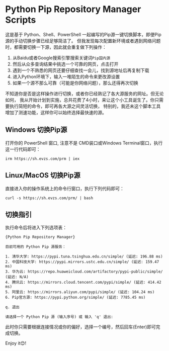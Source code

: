 # Python Pip Repository Manager Scripts

这是基于 Python、Shell、PowerShell 一起编写的Pip源一键切换脚本，即便Pip源的手动切换步骤已经足够简洁了。
但我发现每次配置新环境或者遇到网络问题时，都需要切换一下源，因此就会重复做下列操作：

1. 从Baidu或者Google搜索引擎搜索关键词`Pip国内源`
2. 然后从众多查询结果中挑选一个可靠的网页，点击打开
3. 遇到一个不熟悉的网页还要仔细查找一会儿，找到源地址后再复制下载
4. 进入Python环境下，输入一堆陌生的命令来更改源设置
5. 如果一个源不那么可靠（可能是你网络问题），那么还得再次切换

不知道你是否是这样操作进行切换，或者你已经熟记了各大源服务的网址。但无论如何，
我从开始计划到实施，总共花费了4小时，来让这个小工具诞生了。你只需要执行简短的命令，即可再各大源之间灵活切换，
特别的，我还未这个脚本工具增加了测速功能，这样你可以始终选择最快速的源。

## Windows 切换Pip源
打开你的 PowerShell 窗口, 注意不是 CMD装口或Windows Terminal窗口，执行这一行代码即可：
```shell
irm https://sh.evzs.com/prm | iex
```

## Linux/MacOS 切换Pip源
直接进入你的操作系统上的命令行窗口，执行下列代码即可：
```shell
curl -s https://sh.evzs.com/prm/ | bash
```

## 切换指引
执行命令后将进入下列选项表：
```shell
{Python Pip Repository Manager}

目前可用的 Python Pip 源服务：

1. 清华大学: https://pypi.tuna.tsinghua.edu.cn/simple/ (延迟: 196.88 ms)
2. 中国科技大学: https://pypi.mirrors.ustc.edu.cn/simple/ (延迟: 159.47 ms)
3. 华为云: https://repo.huaweicloud.com/artifactory/pypi-public/simple/ (延迟: N/A)
4. 腾讯云: https://mirrors.cloud.tencent.com/pypi/simple/ (延迟: 414.42 ms)
5. 阿里云: https://mirrors.aliyun.com/pypi/simple/ (延迟: 104.24 ms)
6. Pip官方源: https://pypi.python.org/simple/ (延迟: 7785.45 ms)

q. 退出

请选择一个 Python Pip 源 (输入序号) 或 输入 'q' 退出:
```
此时你只需要根据连接情况或你的偏好，选择一个编号，然后回车(Enter)即可完成切换。

Enjoy it😊!
